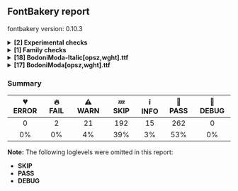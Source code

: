 ## FontBakery report

fontbakery version: 0.10.3

<details><summary><b>[2] Experimental checks</b></summary><div><details><summary>🔥 <b>FAIL:</b> Shapes languages in all GF glyphsets. (<a href="https://font-bakery.readthedocs.io/en/stable/fontbakery/profiles/googlefonts.html#com.google.fonts/check/glyphsets/shape_languages">com.google.fonts/check/glyphsets/shape_languages</a>)</summary><div>


* 🔥 **FAIL** GF_Latin_Core/br_Latn (Breton): [[31mFAIL[0m: Some base glyphs were missing: cʼh, [31mFAIL[0m: Shaper produced a .notdef] [code: failed-language-shaping]
* 🔥 **FAIL** GF_Latin_Core/da_Latn (Danish): [[31mFAIL[0m: Shaper didn't attach acutecomb to oslash] [code: failed-language-shaping]
* 🔥 **FAIL** GF_Latin_Core/fi_Latn (Finnish): [[31mFAIL[0m: Some base glyphs were missing: ǥ, ǯ, ʒ, [31mFAIL[0m: Shaper produced a .notdef] [code: failed-language-shaping]
* 🔥 **FAIL** GF_Latin_Core/gl_Latn (Galician): [[31mFAIL[0m: Some base glyphs were missing: ɑ, [31mFAIL[0m: Shaper produced a .notdef] [code: failed-language-shaping]
* 🔥 **FAIL** GF_Latin_Core/haw_Latn (Hawaiian): [[31mFAIL[0m: Some base glyphs were missing: ʻ, [31mFAIL[0m: Shaper produced a .notdef] [code: failed-language-shaping]
* 🔥 **FAIL** GF_Latin_Core/lt_Latn (Lithuanian): [[31mFAIL[0m: Shaper didn't attach tildecomb to umacron, [31mFAIL[0m: Shaper didn't attach tildecomb to iogonek, [31mFAIL[0m: Shaper didn't attach tildecomb to uogonek, [31mFAIL[0m: Shaper didn't attach acutecomb to aogonek, [31mFAIL[0m: Shaper didn't attach acutecomb to uogonek, [31mFAIL[0m: Shaper didn't attach uni0307 to iogonek, [31mFAIL[0m: Shaper didn't attach tildecomb to uni0307, [31mFAIL[0m: Shaper didn't attach acutecomb to edotaccent, [31mFAIL[0m: Shaper didn't attach tildecomb to aogonek, [31mFAIL[0m: Shaper didn't attach acutecomb to eogonek, [31mFAIL[0m: Shaper didn't attach acutecomb to iogonek, [31mFAIL[0m: Shaper didn't attach acutecomb to umacron, [31mFAIL[0m: Shaper didn't attach uni0307 to iogonek, [31mFAIL[0m: Shaper didn't attach acutecomb to uni0307, [31mFAIL[0m: Shaper didn't attach tildecomb to edotaccent, [31mFAIL[0m: Shaper didn't attach tildecomb to eogonek] [code: failed-language-shaping]
* 🔥 **FAIL** GF_Latin_Core/mer_Latn (Meru): [[31mFAIL[0m: Requires Small-cap: ĩ; both buffers returned itilde=0+717, [31mFAIL[0m: Requires Small-cap: ũ; both buffers returned utilde=0+1151] [code: failed-language-shaping]
* 🔥 **FAIL** GF_Latin_Core/ny_Latn (Nyanja): [[31mFAIL[0m: Requires Small-cap: ŵ; both buffers returned wcircumflex=0+1444] [code: failed-language-shaping]
* 🔥 **FAIL** GF_Latin_Core/qu_Latn (Quechua): [[31mFAIL[0m: Some base glyphs were missing: chʼ, kʼ, pʼ, qʼ, tʼ, [31mFAIL[0m: Shaper produced a .notdef] [code: failed-language-shaping]
* 🔥 **FAIL** GF_Latin_Core/teo_Latn (Teso): [[31mFAIL[0m: Some base glyphs were missing: Ɔ, Ɛ, Ɨ, Ʉ, ɔ, ɛ, ɨ, ʉ, ᵃ, ᵉ, ᵋ, ᵒ, ᵓ, ᵘ, ᶤ, ᶶ, ⁱ, [31mFAIL[0m: Shaper produced a .notdef] [code: failed-language-shaping]
* 🔥 **FAIL** GF_Latin_Core/yao_Latn (Yao): [[31mFAIL[0m: Requires Small-cap: ŵ; both buffers returned wcircumflex=0+1444] [code: failed-language-shaping]
* 🔥 **FAIL** GF_Latin_Kernel/luo_Latn (Luo): [[31mFAIL[0m: Some base glyphs were missing: Ʈ, ʈ, [31mFAIL[0m: Shaper produced a .notdef] [code: failed-language-shaping]
* ⚠ **WARN** GF_Latin_Core/lg_Latn (Ganda): [[33mWARN[0m: No variant glyphs were found for Eng] [code: warning-language-shaping]
* ⚠ **WARN** GF_Latin_Core/dyo_Latn (Jola-Fonyi): [[33mWARN[0m: No variant glyphs were found for Eng] [code: warning-language-shaping]
* ⚠ **WARN** GF_Latin_Core/ny_Latn (Nyanja): [[33mWARN[0m: No variant glyphs were found for Eng] [code: warning-language-shaping]
* ⚠ **WARN** GF_Latin_Core/wo_Latn (Wolof): [[33mWARN[0m: No variant glyphs were found for Eng] [code: warning-language-shaping]
</div></details><details><summary>🔥 <b>FAIL:</b> Shapes languages in all GF glyphsets. (<a href="https://font-bakery.readthedocs.io/en/stable/fontbakery/profiles/googlefonts.html#com.google.fonts/check/glyphsets/shape_languages">com.google.fonts/check/glyphsets/shape_languages</a>)</summary><div>


* 🔥 **FAIL** GF_Latin_Core/br_Latn (Breton): [[31mFAIL[0m: Some base glyphs were missing: cʼh, [31mFAIL[0m: Shaper produced a .notdef] [code: failed-language-shaping]
* 🔥 **FAIL** GF_Latin_Core/da_Latn (Danish): [[31mFAIL[0m: Shaper didn't attach acutecomb to oslash] [code: failed-language-shaping]
* 🔥 **FAIL** GF_Latin_Core/fi_Latn (Finnish): [[31mFAIL[0m: Some base glyphs were missing: ǥ, ǯ, ʒ, [31mFAIL[0m: Shaper produced a .notdef] [code: failed-language-shaping]
* 🔥 **FAIL** GF_Latin_Core/gl_Latn (Galician): [[31mFAIL[0m: Some base glyphs were missing: ɑ, [31mFAIL[0m: Shaper produced a .notdef] [code: failed-language-shaping]
* 🔥 **FAIL** GF_Latin_Core/haw_Latn (Hawaiian): [[31mFAIL[0m: Some base glyphs were missing: ʻ, [31mFAIL[0m: Shaper produced a .notdef] [code: failed-language-shaping]
* 🔥 **FAIL** GF_Latin_Core/lt_Latn (Lithuanian): [[31mFAIL[0m: Shaper didn't attach tildecomb to umacron, [31mFAIL[0m: Shaper didn't attach tildecomb to iogonek, [31mFAIL[0m: Shaper didn't attach tildecomb to uogonek, [31mFAIL[0m: Shaper didn't attach acutecomb to aogonek, [31mFAIL[0m: Shaper didn't attach acutecomb to uogonek, [31mFAIL[0m: Shaper didn't attach uni0307 to iogonek, [31mFAIL[0m: Shaper didn't attach tildecomb to uni0307, [31mFAIL[0m: Shaper didn't attach acutecomb to edotaccent, [31mFAIL[0m: Shaper didn't attach tildecomb to aogonek, [31mFAIL[0m: Shaper didn't attach acutecomb to eogonek, [31mFAIL[0m: Shaper didn't attach acutecomb to iogonek, [31mFAIL[0m: Shaper didn't attach acutecomb to umacron, [31mFAIL[0m: Shaper didn't attach uni0307 to iogonek, [31mFAIL[0m: Shaper didn't attach acutecomb to uni0307, [31mFAIL[0m: Shaper didn't attach tildecomb to edotaccent, [31mFAIL[0m: Shaper didn't attach tildecomb to eogonek] [code: failed-language-shaping]
* 🔥 **FAIL** GF_Latin_Core/mer_Latn (Meru): [[31mFAIL[0m: Requires Small-cap: ĩ; both buffers returned itilde=0+643, [31mFAIL[0m: Requires Small-cap: ũ; both buffers returned utilde=0+1233] [code: failed-language-shaping]
* 🔥 **FAIL** GF_Latin_Core/ny_Latn (Nyanja): [[31mFAIL[0m: Requires Small-cap: ŵ; both buffers returned wcircumflex=0+1508] [code: failed-language-shaping]
* 🔥 **FAIL** GF_Latin_Core/qu_Latn (Quechua): [[31mFAIL[0m: Some base glyphs were missing: chʼ, kʼ, pʼ, qʼ, tʼ, [31mFAIL[0m: Shaper produced a .notdef] [code: failed-language-shaping]
* 🔥 **FAIL** GF_Latin_Core/teo_Latn (Teso): [[31mFAIL[0m: Some base glyphs were missing: Ɔ, Ɛ, Ɨ, Ʉ, ɔ, ɛ, ɨ, ʉ, ᵃ, ᵉ, ᵋ, ᵒ, ᵓ, ᵘ, ᶤ, ᶶ, ⁱ, [31mFAIL[0m: Shaper produced a .notdef] [code: failed-language-shaping]
* 🔥 **FAIL** GF_Latin_Core/yao_Latn (Yao): [[31mFAIL[0m: Requires Small-cap: ŵ; both buffers returned wcircumflex=0+1508] [code: failed-language-shaping]
* 🔥 **FAIL** GF_Latin_Kernel/luo_Latn (Luo): [[31mFAIL[0m: Some base glyphs were missing: Ʈ, ʈ, [31mFAIL[0m: Shaper produced a .notdef] [code: failed-language-shaping]
* ⚠ **WARN** GF_Latin_Core/lg_Latn (Ganda): [[33mWARN[0m: No variant glyphs were found for Eng] [code: warning-language-shaping]
* ⚠ **WARN** GF_Latin_Core/dyo_Latn (Jola-Fonyi): [[33mWARN[0m: No variant glyphs were found for Eng] [code: warning-language-shaping]
* ⚠ **WARN** GF_Latin_Core/ny_Latn (Nyanja): [[33mWARN[0m: No variant glyphs were found for Eng] [code: warning-language-shaping]
* ⚠ **WARN** GF_Latin_Core/wo_Latn (Wolof): [[33mWARN[0m: No variant glyphs were found for Eng] [code: warning-language-shaping]
</div></details><br></div></details><details><summary><b>[1] Family checks</b></summary><div><details><summary>ℹ <b>INFO:</b> Check axis ordering on the STAT table. (<a href="https://font-bakery.readthedocs.io/en/stable/fontbakery/profiles/googlefonts.html#com.google.fonts/check/STAT/axis_order">com.google.fonts/check/STAT/axis_order</a>)</summary><div>


* ℹ **INFO** From a total of 2 font files, 0 of them (0.00%) lack a STAT table.

	And these are the most common STAT axis orderings:
	('opsz-wght-ital', 2) [code: summary]
</div></details><br></div></details><details><summary><b>[18] BodoniModa-Italic[opsz,wght].ttf</b></summary><div><details><summary>⚠ <b>WARN:</b> Check for codepoints not covered by METADATA subsets. (<a href="https://font-bakery.readthedocs.io/en/stable/fontbakery/profiles/googlefonts.html#com.google.fonts/check/metadata/unreachable_subsetting">com.google.fonts/check/metadata/unreachable_subsetting</a>)</summary><div>


* ⚠ **WARN** The following codepoints supported by the font are not covered by
    any subsets defined in the font's metadata file, and will never
    be served. You can solve this by either manually adding additional
    subset declarations to METADATA.pb, or by editing the glyphset
    definitions.

 * U+02C7 CARON: try adding one of: yi, canadian-aboriginal, tifinagh
 * U+02D8 BREVE: try adding one of: yi, canadian-aboriginal
 * U+02D9 DOT ABOVE: try adding one of: yi, canadian-aboriginal
 * U+02DB OGONEK: try adding one of: yi, canadian-aboriginal
 * U+02DD DOUBLE ACUTE ACCENT: not included in any glyphset definition
 * U+0302 COMBINING CIRCUMFLEX ACCENT: try adding one of: math, cherokee, coptic, tifinagh
 * U+0306 COMBINING BREVE: try adding one of: old-permic, tifinagh
 * U+0307 COMBINING DOT ABOVE: try adding one of: tai-le, math, syriac, old-permic, canadian-aboriginal, malayalam, coptic, tifinagh
 * U+030A COMBINING RING ABOVE: try adding syriac
 * U+030B COMBINING DOUBLE ACUTE ACCENT: try adding one of: osage, cherokee
47 more.

Use -F or --full-lists to disable shortening of long lists.

Or you can add the above codepoints to one of the subsets supported by the font: `latin`, `latin-ext` [code: unreachable-subsetting]
</div></details><details><summary>⚠ <b>WARN:</b> Glyphs are similiar to Google Fonts version? (<a href="https://font-bakery.readthedocs.io/en/stable/fontbakery/profiles/googlefonts.html#com.google.fonts/check/production_glyphs_similarity">com.google.fonts/check/production_glyphs_similarity</a>)</summary><div>


* ⚠ **WARN** Following glyphs differ greatly from Google Fonts version:
	* A
	* AE
	* Aacute
	* Abreve
	* Acircumflex
	* Adieresis
	* Agrave
	* Amacron
	* Aogonek
	* Aring and 509 more.

Use -F or --full-lists to disable shortening of long lists.
</div></details><details><summary>⚠ <b>WARN:</b> Check variable font instances (<a href="https://font-bakery.readthedocs.io/en/stable/fontbakery/profiles/googlefonts.html#com.google.fonts/check/fvar_instances">com.google.fonts/check/fvar_instances</a>)</summary><div>


* ⚠ **WARN** fvar instance coordinates for non-wght axes are not the same as the fvar defaults. This may be intentional so please check with the font author:

| Name | current | expected |
| :--- | :--- | :--- |
| Italic | opsz=11.0, wght=400.0 | opsz=6.0, wght=400.0 |
| Medium Italic | opsz=11.0, wght=500.0 | opsz=6.0, wght=500.0 |
| SemiBold Italic | opsz=11.0, wght=600.0 | opsz=6.0, wght=600.0 |
| Bold Italic | opsz=11.0, wght=700.0 | opsz=6.0, wght=700.0 |
| ExtraBold Italic | opsz=11.0, wght=800.0 | opsz=6.0, wght=800.0 |
| Black Italic | opsz=11.0, wght=900.0 | opsz=6.0, wght=900.0 | [code: suspicious-fvar-coords]
</div></details><details><summary>⚠ <b>WARN:</b> Is there kerning info for non-ligated sequences? (<a href="https://font-bakery.readthedocs.io/en/stable/fontbakery/profiles/googlefonts.html#com.google.fonts/check/kerning_for_non_ligated_sequences">com.google.fonts/check/kerning_for_non_ligated_sequences</a>)</summary><div>


* ⚠ **WARN** GPOS table lacks kerning info for the following non-ligated sequences:

	- f + f

	- f + i

	- i + f

	- f + l

	- l + f

	- i + j

	- j + l [code: lacks-kern-info]
</div></details><details><summary>⚠ <b>WARN:</b> Ensure variable fonts include an avar table. (<a href="https://font-bakery.readthedocs.io/en/stable/fontbakery/profiles/googlefonts.html#com.google.fonts/check/mandatory_avar_table">com.google.fonts/check/mandatory_avar_table</a>)</summary><div>


* ⚠ **WARN** This variable font does not have an avar table. [code: missing-avar]
</div></details><details><summary>⚠ <b>WARN:</b> Ensure fonts have ScriptLangTags declared on the 'meta' table. (<a href="https://font-bakery.readthedocs.io/en/stable/fontbakery/profiles/googlefonts.html#com.google.fonts/check/meta/script_lang_tags">com.google.fonts/check/meta/script_lang_tags</a>)</summary><div>


* ⚠ **WARN** This font file does not have a 'meta' table. [code: lacks-meta-table]
</div></details><details><summary>⚠ <b>WARN:</b> Detect any interpolation issues in the font. (<a href="https://font-bakery.readthedocs.io/en/stable/fontbakery/profiles/universal.html#com.google.fonts/check/interpolation_issues">com.google.fonts/check/interpolation_issues</a>)</summary><div>


* ⚠ **WARN** Interpolation issues were found in the font:

	- Contour 3 start point differs in glyph 'eight' between location opsz=6,wght=400 and location opsz=96,wght=900

	- Contour 1 start point differs in glyph 'uni030A' between location opsz=6,wght=400 and location opsz=96,wght=900

	- Contour 4 start point differs in glyph 'uni2031' between location opsz=6,wght=400 and location opsz=6,wght=900

	- Contour 6 start point differs in glyph 'uni2031' between location opsz=6,wght=400 and location opsz=6,wght=900

	- Contour 8 start point differs in glyph 'uni2031' between location opsz=6,wght=400 and location opsz=6,wght=900

	- Contour 1 start point differs in glyph 'uni2031' between location opsz=6,wght=400 and location opsz=96,wght=900

	- Contour 4 start point differs in glyph 'uni2031' between location opsz=6,wght=400 and location opsz=96,wght=900

	- Contour 6 start point differs in glyph 'uni2031' between location opsz=6,wght=400 and location opsz=96,wght=900

	- Contour 8 start point differs in glyph 'uni2031' between location opsz=6,wght=400 and location opsz=96,wght=900

	- Contour 2 start point differs in glyph 'perthousand' between location opsz=6,wght=400 and location opsz=6,wght=900

	- 11 more.

Use -F or --full-lists to disable shortening of long lists. [code: interpolation-issues]
</div></details><details><summary>⚠ <b>WARN:</b> Check math signs have the same width. (<a href="https://font-bakery.readthedocs.io/en/stable/fontbakery/profiles/universal.html#com.google.fonts/check/math_signs_width">com.google.fonts/check/math_signs_width</a>)</summary><div>


* ⚠ **WARN** The most common width is 1119 among a set of 7 math glyphs.
The following math glyphs have a different width, though:

Width = 1059:
multiply, plusminus, plus

Width = 971:
logicalnot

Width = 934:
minus

Width = 1200:
approxequal
 [code: width-outliers]
</div></details><details><summary>⚠ <b>WARN:</b> Are there any misaligned on-curve points? (<a href="https://font-bakery.readthedocs.io/en/stable/fontbakery/profiles/<Section: Outline Correctness Checks>.html#com.google.fonts/check/outline_alignment_miss">com.google.fonts/check/outline_alignment_miss</a>)</summary><div>


* ⚠ **WARN** The following glyphs have on-curve points which have potentially incorrect y coordinates:

	* dollar (U+0024): X=325.0,Y=2.0 (should be at baseline 0?)

	* dollar (U+0024): X=735.0,Y=2.0 (should be at baseline 0?)

	* parenright (U+0029): X=169.0,Y=1.0 (should be at baseline 0?)

	* question (U+003F): X=935.0,Y=1498.0 (should be at cap-height 1500?)

	* f (U+0066): X=873.0,Y=1500.5 (should be at cap-height 1500?)

	* t (U+0074): X=181.0,Y=-0.5 (should be at baseline 0?)

	* v (U+0076): X=242.0,Y=918.0 (should be at x-height 920?)

	* v (U+0076): X=856.0,Y=918.5 (should be at x-height 920?)

	* w (U+0077): X=758.5,Y=-0.5 (should be at baseline 0?)

	* x (U+0078): X=10.5,Y=-0.5 (should be at baseline 0?)

	* 30 more.

Use -F or --full-lists to disable shortening of long lists. [code: found-misalignments]
</div></details><details><summary>⚠ <b>WARN:</b> Ensure dotted circle glyph is present and can attach marks. (<a href="https://font-bakery.readthedocs.io/en/stable/fontbakery/profiles/<Section: Shaping Checks>.html#com.google.fonts/check/dotted_circle">com.google.fonts/check/dotted_circle</a>)</summary><div>


* ⚠ **WARN** No dotted circle glyph present [code: missing-dotted-circle]
</div></details><details><summary>⚠ <b>WARN:</b> Ensure soft_dotted characters lose their dot when combined with marks that replace the dot. (<a href="https://font-bakery.readthedocs.io/en/stable/fontbakery/profiles/<Section: Shaping Checks>.html#com.google.fonts/check/soft_dotted">com.google.fonts/check/soft_dotted</a>)</summary><div>


* ⚠ **WARN** The dot of soft dotted characters used in orthographies _must_ disappear in the following strings: į̀ į́ į̂ į̃ į̄ į̌

The dot of soft dotted characters _should_ disappear in other cases, for example: į̆ į̇ į̈ į̊ į̋ į̑ į̒ į̣̀ į̣́ į̣̂ į̣̃ į̣̄ į̣̆ į̣̇ į̣̈ į̣̊ į̣̋ į̣̌ į̣̑ į̣̒

Your font fully covers the following languages that require the soft-dotted feature: Dutch (Latn, 31,709,104 speakers). 

Your font does *not* cover the following languages that require the soft-dotted feature: Lugbara (Latn, 2,200,000 speakers), Ma’di (Latn, 584,000 speakers), Dan (Latn, 1,099,244 speakers), Ebira (Latn, 2,200,000 speakers), Aghem (Latn, 38,843 speakers), Kom (Latn, 360,685 speakers), Belarusian (Cyrl, 10,064,517 speakers), Ejagham (Latn, 120,000 speakers), Koonzime (Latn, 40,000 speakers), Avokaya (Latn, 100,000 speakers), Nateni (Latn, 100,000 speakers), Basaa (Latn, 332,940 speakers), Navajo (Latn, 166,319 speakers), Igbo (Latn, 27,823,640 speakers), Ukrainian (Cyrl, 29,273,587 speakers), Lithuanian (Latn, 2,357,094 speakers). [code: soft-dotted]
</div></details><details><summary>ℹ <b>INFO:</b> Show hinting filesize impact. (<a href="https://font-bakery.readthedocs.io/en/stable/fontbakery/profiles/googlefonts.html#com.google.fonts/check/hinting_impact">com.google.fonts/check/hinting_impact</a>)</summary><div>


* ℹ **INFO** Hinting filesize impact:

 |               | BodoniModa-Italic[opsz,wght].ttf          |
 |:------------- | ---------------:|
 | Dehinted Size | 139.6kb |
 | Hinted Size   | 139.6kb   |
 | Increase      | 24 bytes      |
 | Change        | 0.0 %  |
 [code: size-impact]
</div></details><details><summary>ℹ <b>INFO:</b> Font has old ttfautohint applied? (<a href="https://font-bakery.readthedocs.io/en/stable/fontbakery/profiles/googlefonts.html#com.google.fonts/check/old_ttfautohint">com.google.fonts/check/old_ttfautohint</a>)</summary><div>


* ℹ **INFO** Could not detect which version of ttfautohint was used in this font. It is typically specified as a comment in the font version entries of the 'name' table. Such font version strings are currently: ['Version 2.005'] [code: version-not-detected]
</div></details><details><summary>ℹ <b>INFO:</b> EPAR table present in font? (<a href="https://font-bakery.readthedocs.io/en/stable/fontbakery/profiles/googlefonts.html#com.google.fonts/check/epar">com.google.fonts/check/epar</a>)</summary><div>


* ℹ **INFO** EPAR table not present in font. To learn more see https://github.com/fonttools/fontbakery/issues/818 [code: lacks-EPAR]
</div></details><details><summary>ℹ <b>INFO:</b> Is the Grid-fitting and Scan-conversion Procedure ('gasp') table set to optimize rendering? (<a href="https://font-bakery.readthedocs.io/en/stable/fontbakery/profiles/googlefonts.html#com.google.fonts/check/gasp">com.google.fonts/check/gasp</a>)</summary><div>


* ℹ **INFO** These are the ppm ranges declared on the gasp table:

PPM <= 65535:
	flag = 0x0F
	- Use grid-fitting
	- Use grayscale rendering
	- Use gridfitting with ClearType symmetric smoothing
	- Use smoothing along multiple axes with ClearType®
 [code: ranges]
</div></details><details><summary>ℹ <b>INFO:</b> Check for font-v versioning. (<a href="https://font-bakery.readthedocs.io/en/stable/fontbakery/profiles/googlefonts.html#com.google.fonts/check/fontv">com.google.fonts/check/fontv</a>)</summary><div>


* ℹ **INFO** Version string is: "Version 2.005"
The version string must ideally include a git commit hash and either a "dev" or a "release" suffix such as in the example below:
"Version 1.3; git-0d08353-release" [code: bad-format]
</div></details><details><summary>ℹ <b>INFO:</b> Font contains all required tables? (<a href="https://font-bakery.readthedocs.io/en/stable/fontbakery/profiles/universal.html#com.google.fonts/check/required_tables">com.google.fonts/check/required_tables</a>)</summary><div>


* ℹ **INFO** This font contains the following optional tables:

	- loca

	- prep

	- GPOS

	- GSUB

	- gasp [code: optional-tables]
</div></details><details><summary>ℹ <b>INFO:</b> List all superfamily filepaths (<a href="https://font-bakery.readthedocs.io/en/stable/fontbakery/profiles/universal.html#com.google.fonts/check/superfamily/list">com.google.fonts/check/superfamily/list</a>)</summary><div>


* ℹ **INFO** . [code: family-path]
</div></details><br></div></details><details><summary><b>[17] BodoniModa[opsz,wght].ttf</b></summary><div><details><summary>⚠ <b>WARN:</b> Check for codepoints not covered by METADATA subsets. (<a href="https://font-bakery.readthedocs.io/en/stable/fontbakery/profiles/googlefonts.html#com.google.fonts/check/metadata/unreachable_subsetting">com.google.fonts/check/metadata/unreachable_subsetting</a>)</summary><div>


* ⚠ **WARN** The following codepoints supported by the font are not covered by
    any subsets defined in the font's metadata file, and will never
    be served. You can solve this by either manually adding additional
    subset declarations to METADATA.pb, or by editing the glyphset
    definitions.

 * U+02C7 CARON: try adding one of: yi, canadian-aboriginal, tifinagh
 * U+02D8 BREVE: try adding one of: yi, canadian-aboriginal
 * U+02D9 DOT ABOVE: try adding one of: yi, canadian-aboriginal
 * U+02DB OGONEK: try adding one of: yi, canadian-aboriginal
 * U+02DD DOUBLE ACUTE ACCENT: not included in any glyphset definition
 * U+0302 COMBINING CIRCUMFLEX ACCENT: try adding one of: math, cherokee, coptic, tifinagh
 * U+0306 COMBINING BREVE: try adding one of: old-permic, tifinagh
 * U+0307 COMBINING DOT ABOVE: try adding one of: tai-le, math, syriac, old-permic, canadian-aboriginal, malayalam, coptic, tifinagh
 * U+030A COMBINING RING ABOVE: try adding syriac
 * U+030B COMBINING DOUBLE ACUTE ACCENT: try adding one of: osage, cherokee
47 more.

Use -F or --full-lists to disable shortening of long lists.

Or you can add the above codepoints to one of the subsets supported by the font: `latin`, `latin-ext` [code: unreachable-subsetting]
</div></details><details><summary>⚠ <b>WARN:</b> Glyphs are similiar to Google Fonts version? (<a href="https://font-bakery.readthedocs.io/en/stable/fontbakery/profiles/googlefonts.html#com.google.fonts/check/production_glyphs_similarity">com.google.fonts/check/production_glyphs_similarity</a>)</summary><div>


* ⚠ **WARN** Following glyphs differ greatly from Google Fonts version:
	* A
	* AE
	* Aacute
	* Abreve
	* Acircumflex
	* Adieresis
	* Agrave
	* Amacron
	* Aogonek
	* Aring and 516 more.

Use -F or --full-lists to disable shortening of long lists.
</div></details><details><summary>⚠ <b>WARN:</b> Check variable font instances (<a href="https://font-bakery.readthedocs.io/en/stable/fontbakery/profiles/googlefonts.html#com.google.fonts/check/fvar_instances">com.google.fonts/check/fvar_instances</a>)</summary><div>


* ⚠ **WARN** fvar instance coordinates for non-wght axes are not the same as the fvar defaults. This may be intentional so please check with the font author:

| Name | current | expected |
| :--- | :--- | :--- |
| Regular | opsz=11.0, wght=400.0 | opsz=6.0, wght=400.0 |
| Medium | opsz=11.0, wght=500.0 | opsz=6.0, wght=500.0 |
| SemiBold | opsz=11.0, wght=600.0 | opsz=6.0, wght=600.0 |
| Bold | opsz=11.0, wght=700.0 | opsz=6.0, wght=700.0 |
| ExtraBold | opsz=11.0, wght=800.0 | opsz=6.0, wght=800.0 |
| Black | opsz=11.0, wght=900.0 | opsz=6.0, wght=900.0 | [code: suspicious-fvar-coords]
</div></details><details><summary>⚠ <b>WARN:</b> Is there kerning info for non-ligated sequences? (<a href="https://font-bakery.readthedocs.io/en/stable/fontbakery/profiles/googlefonts.html#com.google.fonts/check/kerning_for_non_ligated_sequences">com.google.fonts/check/kerning_for_non_ligated_sequences</a>)</summary><div>


* ⚠ **WARN** GPOS table lacks kerning info for the following non-ligated sequences:

	- f + f

	- f + i

	- i + f

	- f + l

	- l + f

	- i + j

	- j + l [code: lacks-kern-info]
</div></details><details><summary>⚠ <b>WARN:</b> Ensure variable fonts include an avar table. (<a href="https://font-bakery.readthedocs.io/en/stable/fontbakery/profiles/googlefonts.html#com.google.fonts/check/mandatory_avar_table">com.google.fonts/check/mandatory_avar_table</a>)</summary><div>


* ⚠ **WARN** This variable font does not have an avar table. [code: missing-avar]
</div></details><details><summary>⚠ <b>WARN:</b> Ensure fonts have ScriptLangTags declared on the 'meta' table. (<a href="https://font-bakery.readthedocs.io/en/stable/fontbakery/profiles/googlefonts.html#com.google.fonts/check/meta/script_lang_tags">com.google.fonts/check/meta/script_lang_tags</a>)</summary><div>


* ⚠ **WARN** This font file does not have a 'meta' table. [code: lacks-meta-table]
</div></details><details><summary>⚠ <b>WARN:</b> Check math signs have the same width. (<a href="https://font-bakery.readthedocs.io/en/stable/fontbakery/profiles/universal.html#com.google.fonts/check/math_signs_width">com.google.fonts/check/math_signs_width</a>)</summary><div>


* ⚠ **WARN** The most common width is 1119 among a set of 7 math glyphs.
The following math glyphs have a different width, though:

Width = 1059:
multiply, plusminus, plus

Width = 971:
logicalnot

Width = 934:
minus

Width = 1200:
approxequal
 [code: width-outliers]
</div></details><details><summary>⚠ <b>WARN:</b> Are there any misaligned on-curve points? (<a href="https://font-bakery.readthedocs.io/en/stable/fontbakery/profiles/<Section: Outline Correctness Checks>.html#com.google.fonts/check/outline_alignment_miss">com.google.fonts/check/outline_alignment_miss</a>)</summary><div>


* ⚠ **WARN** The following glyphs have on-curve points which have potentially incorrect y coordinates:

	* R (U+0052): X=1341.0,Y=-1.0 (should be at baseline 0?)

	* a (U+0061): X=764.0,Y=0.5 (should be at baseline 0?)

	* a (U+0061): X=394.5,Y=921.5 (should be at x-height 920?)

	* g (U+0067): X=995.5,Y=-1.5 (should be at baseline 0?)

	* g (U+0067): X=366.0,Y=921.5 (should be at x-height 920?)

	* g (U+0067): X=612.5,Y=921.5 (should be at x-height 920?)

	* r (U+0072): X=787.5,Y=919.0 (should be at x-height 920?)

	* threequarters (U+00BE): X=412.5,Y=1498.0 (should be at cap-height 1500?)

	* agrave (U+00E0): X=764.0,Y=0.5 (should be at baseline 0?)

	* aacute (U+00E1): X=764.0,Y=0.5 (should be at baseline 0?)

	* 24 more.

Use -F or --full-lists to disable shortening of long lists. [code: found-misalignments]
</div></details><details><summary>⚠ <b>WARN:</b> Ensure dotted circle glyph is present and can attach marks. (<a href="https://font-bakery.readthedocs.io/en/stable/fontbakery/profiles/<Section: Shaping Checks>.html#com.google.fonts/check/dotted_circle">com.google.fonts/check/dotted_circle</a>)</summary><div>


* ⚠ **WARN** No dotted circle glyph present [code: missing-dotted-circle]
</div></details><details><summary>⚠ <b>WARN:</b> Ensure soft_dotted characters lose their dot when combined with marks that replace the dot. (<a href="https://font-bakery.readthedocs.io/en/stable/fontbakery/profiles/<Section: Shaping Checks>.html#com.google.fonts/check/soft_dotted">com.google.fonts/check/soft_dotted</a>)</summary><div>


* ⚠ **WARN** The dot of soft dotted characters used in orthographies _must_ disappear in the following strings: į̀ į́ į̂ į̃ į̄ į̌

The dot of soft dotted characters _should_ disappear in other cases, for example: į̆ į̇ į̈ į̊ į̋ į̑ į̒ į̣̀ į̣́ į̣̂ į̣̃ į̣̄ į̣̆ į̣̇ į̣̈ į̣̊ į̣̋ į̣̌ į̣̑ į̣̒

Your font fully covers the following languages that require the soft-dotted feature: Dutch (Latn, 31,709,104 speakers). 

Your font does *not* cover the following languages that require the soft-dotted feature: Lugbara (Latn, 2,200,000 speakers), Ma’di (Latn, 584,000 speakers), Dan (Latn, 1,099,244 speakers), Ebira (Latn, 2,200,000 speakers), Aghem (Latn, 38,843 speakers), Kom (Latn, 360,685 speakers), Belarusian (Cyrl, 10,064,517 speakers), Ejagham (Latn, 120,000 speakers), Koonzime (Latn, 40,000 speakers), Avokaya (Latn, 100,000 speakers), Nateni (Latn, 100,000 speakers), Basaa (Latn, 332,940 speakers), Navajo (Latn, 166,319 speakers), Igbo (Latn, 27,823,640 speakers), Ukrainian (Cyrl, 29,273,587 speakers), Lithuanian (Latn, 2,357,094 speakers). [code: soft-dotted]
</div></details><details><summary>ℹ <b>INFO:</b> Show hinting filesize impact. (<a href="https://font-bakery.readthedocs.io/en/stable/fontbakery/profiles/googlefonts.html#com.google.fonts/check/hinting_impact">com.google.fonts/check/hinting_impact</a>)</summary><div>


* ℹ **INFO** Hinting filesize impact:

 |               | BodoniModa[opsz,wght].ttf          |
 |:------------- | ---------------:|
 | Dehinted Size | 128.9kb |
 | Hinted Size   | 128.9kb   |
 | Increase      | 24 bytes      |
 | Change        | 0.0 %  |
 [code: size-impact]
</div></details><details><summary>ℹ <b>INFO:</b> Font has old ttfautohint applied? (<a href="https://font-bakery.readthedocs.io/en/stable/fontbakery/profiles/googlefonts.html#com.google.fonts/check/old_ttfautohint">com.google.fonts/check/old_ttfautohint</a>)</summary><div>


* ℹ **INFO** Could not detect which version of ttfautohint was used in this font. It is typically specified as a comment in the font version entries of the 'name' table. Such font version strings are currently: ['Version 2.005'] [code: version-not-detected]
</div></details><details><summary>ℹ <b>INFO:</b> EPAR table present in font? (<a href="https://font-bakery.readthedocs.io/en/stable/fontbakery/profiles/googlefonts.html#com.google.fonts/check/epar">com.google.fonts/check/epar</a>)</summary><div>


* ℹ **INFO** EPAR table not present in font. To learn more see https://github.com/fonttools/fontbakery/issues/818 [code: lacks-EPAR]
</div></details><details><summary>ℹ <b>INFO:</b> Is the Grid-fitting and Scan-conversion Procedure ('gasp') table set to optimize rendering? (<a href="https://font-bakery.readthedocs.io/en/stable/fontbakery/profiles/googlefonts.html#com.google.fonts/check/gasp">com.google.fonts/check/gasp</a>)</summary><div>


* ℹ **INFO** These are the ppm ranges declared on the gasp table:

PPM <= 65535:
	flag = 0x0F
	- Use grid-fitting
	- Use grayscale rendering
	- Use gridfitting with ClearType symmetric smoothing
	- Use smoothing along multiple axes with ClearType®
 [code: ranges]
</div></details><details><summary>ℹ <b>INFO:</b> Check for font-v versioning. (<a href="https://font-bakery.readthedocs.io/en/stable/fontbakery/profiles/googlefonts.html#com.google.fonts/check/fontv">com.google.fonts/check/fontv</a>)</summary><div>


* ℹ **INFO** Version string is: "Version 2.005"
The version string must ideally include a git commit hash and either a "dev" or a "release" suffix such as in the example below:
"Version 1.3; git-0d08353-release" [code: bad-format]
</div></details><details><summary>ℹ <b>INFO:</b> Font contains all required tables? (<a href="https://font-bakery.readthedocs.io/en/stable/fontbakery/profiles/universal.html#com.google.fonts/check/required_tables">com.google.fonts/check/required_tables</a>)</summary><div>


* ℹ **INFO** This font contains the following optional tables:

	- loca

	- prep

	- GPOS

	- GSUB

	- gasp [code: optional-tables]
</div></details><details><summary>ℹ <b>INFO:</b> List all superfamily filepaths (<a href="https://font-bakery.readthedocs.io/en/stable/fontbakery/profiles/universal.html#com.google.fonts/check/superfamily/list">com.google.fonts/check/superfamily/list</a>)</summary><div>


* ℹ **INFO** . [code: family-path]
</div></details><br></div></details>

### Summary

| 💔 ERROR | 🔥 FAIL | ⚠ WARN | 💤 SKIP | ℹ INFO | 🍞 PASS | 🔎 DEBUG |
|:-----:|:----:|:----:|:----:|:----:|:----:|:----:|
| 0 | 2 | 21 | 192 | 15 | 262 | 0 |
| 0% | 0% | 4% | 39% | 3% | 53% | 0% |

**Note:** The following loglevels were omitted in this report:
* **SKIP**
* **PASS**
* **DEBUG**
